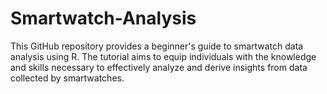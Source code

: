 # Smartwatch-Analysis
This GitHub repository provides a beginner's guide to smartwatch data analysis using R. The tutorial aims to equip individuals with the knowledge and skills necessary to effectively analyze and derive insights from data collected by smartwatches.
